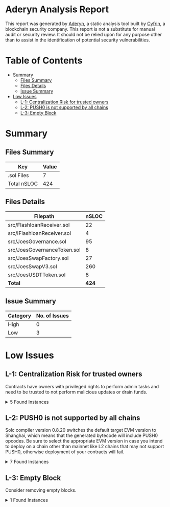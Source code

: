 # Aderyn Analysis Report

This report was generated by [Aderyn](https://github.com/Cyfrin/aderyn), a static analysis tool built by [Cyfrin](https://cyfrin.io), a blockchain security company. This report is not a substitute for manual audit or security review. It should not be relied upon for any purpose other than to assist in the identification of potential security vulnerabilities.
# Table of Contents

- [Summary](#summary)
  - [Files Summary](#files-summary)
  - [Files Details](#files-details)
  - [Issue Summary](#issue-summary)
- [Low Issues](#low-issues)
  - [L-1: Centralization Risk for trusted owners](#l-1-centralization-risk-for-trusted-owners)
  - [L-2: PUSH0 is not supported by all chains](#l-2-push0-is-not-supported-by-all-chains)
  - [L-3: Empty Block](#l-3-empty-block)


# Summary

## Files Summary

| Key | Value |
| --- | --- |
| .sol Files | 7 |
| Total nSLOC | 424 |


## Files Details

| Filepath | nSLOC |
| --- | --- |
| src/FlashloanReceiver.sol | 22 |
| src/IFlashloanReceiver.sol | 4 |
| src/JoesGovernance.sol | 95 |
| src/JoesGovernanceToken.sol | 8 |
| src/JoesSwapFactory.sol | 27 |
| src/JoesSwapV3.sol | 260 |
| src/JoesUSDTToken.sol | 8 |
| **Total** | **424** |


## Issue Summary

| Category | No. of Issues |
| --- | --- |
| High | 0 |
| Low | 3 |


# Low Issues

## L-1: Centralization Risk for trusted owners

Contracts have owners with privileged rights to perform admin tasks and need to be trusted to not perform malicious updates or drain funds.

<details><summary>5 Found Instances</summary>


- Found in src/JoesGovernanceToken.sol [Line: 13](src/JoesGovernanceToken.sol#L13)

	```solidity
	contract JoesGovernanceToken is ERC20, Ownable {
	```

- Found in src/JoesSwapFactory.sol [Line: 13](src/JoesSwapFactory.sol#L13)

	```solidity
	contract JoesSwapFactory is Ownable {
	```

- Found in src/JoesSwapFactory.sol [Line: 39](src/JoesSwapFactory.sol#L39)

	```solidity
	    ) external onlyOwner returns (address pool) {
	```

- Found in src/JoesSwapFactory.sol [Line: 57](src/JoesSwapFactory.sol#L57)

	```solidity
	    function changeFee(uint256 fee) external onlyOwner() {}
	```

- Found in src/JoesUSDTToken.sol [Line: 13](src/JoesUSDTToken.sol#L13)

	```solidity
	contract JoesUSDTToken is ERC20, Ownable {
	```

</details>



## L-2: PUSH0 is not supported by all chains

Solc compiler version 0.8.20 switches the default target EVM version to Shanghai, which means that the generated bytecode will include PUSH0 opcodes. Be sure to select the appropriate EVM version in case you intend to deploy on a chain other than mainnet like L2 chains that may not support PUSH0, otherwise deployment of your contracts will fail.

<details><summary>7 Found Instances</summary>


- Found in src/FlashloanReceiver.sol [Line: 2](src/FlashloanReceiver.sol#L2)

	```solidity
	pragma solidity 0.8.20;
	```

- Found in src/IFlashloanReceiver.sol [Line: 2](src/IFlashloanReceiver.sol#L2)

	```solidity
	pragma solidity 0.8.20;
	```

- Found in src/JoesGovernance.sol [Line: 2](src/JoesGovernance.sol#L2)

	```solidity
	pragma solidity 0.8.20;
	```

- Found in src/JoesGovernanceToken.sol [Line: 2](src/JoesGovernanceToken.sol#L2)

	```solidity
	pragma solidity 0.8.20;
	```

- Found in src/JoesSwapFactory.sol [Line: 2](src/JoesSwapFactory.sol#L2)

	```solidity
	pragma solidity 0.8.20;
	```

- Found in src/JoesSwapV3.sol [Line: 2](src/JoesSwapV3.sol#L2)

	```solidity
	pragma solidity 0.8.20;
	```

- Found in src/JoesUSDTToken.sol [Line: 2](src/JoesUSDTToken.sol#L2)

	```solidity
	pragma solidity 0.8.20;
	```

</details>



## L-3: Empty Block

Consider removing empty blocks.

<details><summary>1 Found Instances</summary>


- Found in src/JoesSwapFactory.sol [Line: 57](src/JoesSwapFactory.sol#L57)

	```solidity
	    function changeFee(uint256 fee) external onlyOwner() {}
	```

</details>



